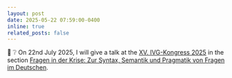 ```yaml
---
layout: post
date: 2025-05-22 07:59:00-0400
inline: true
related_posts: false
---
```


:calendar: :grey_question: On 22nd July 2025, I will give a talk at the [XV. IVG-Kongress 2025](https://ivg-kongress-2025.uni-graz.at/de/xv.-ivg-kongress-2025/) in the section [Fragen in der Krise: Zur Syntax, Semantik und Pragmatik von Fragen im Deutschen](https://static.uni-graz.at/fileadmin/_files/_event_sites/_ivg-kongress-2025/Dokumente/Sektionen/Onea_Moroni_Volodina_Fragen_in_der_Krise.pdf).